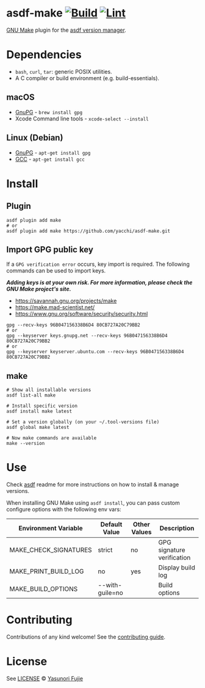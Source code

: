 # asdf-make [![Build](https://github.com/yacchi/asdf-make/actions/workflows/build.yml/badge.svg)](https://github.com/yacchi/asdf-make/actions/workflows/build.yml) [![Lint](https://github.com/yacchi/asdf-make/actions/workflows/lint.yml/badge.svg)](https://github.com/yacchi/asdf-make/actions/workflows/lint.yml)

[GNU Make](https://www.gnu.org/software/make/) plugin for the [asdf version manager](https://asdf-vm.com).

# Dependencies

- `bash`, `curl`, `tar`: generic POSIX utilities.
- A C compiler or build environment (e.g. build-essentials).

## macOS

* [GnuPG](http://www.gnupg.org) - `brew install gpg`
* Xcode Command line tools - `xcode-select --install`

## Linux (Debian)

* [GnuPG](http://www.gnupg.org) - `apt-get install gpg`
* [GCC](http://gcc.gnu.org/) - `apt-get install gcc`

# Install

## Plugin

```shell
asdf plugin add make
# or
asdf plugin add make https://github.com/yacchi/asdf-make.git
```

## Import GPG public key

If a `GPG verification error` occurs, key import is required.
The following commands can be used to import keys.

___Adding keys is at your own risk. For more information, please check the GNU Make project's site.___

- https://savannah.gnu.org/projects/make
- https://make.mad-scientist.net/
- https://www.gnu.org/software/security/security.html

```shell
gpg --recv-keys 96B047156338B6D4 80CB727A20C79BB2
# or
gpg --keyserver keys.gnupg.net --recv-keys 96B047156338B6D4 80CB727A20C79BB2
# or
gpg --keyserver keyserver.ubuntu.com --recv-keys 96B047156338B6D4 80CB727A20C79BB2
```

## make

```shell
# Show all installable versions
asdf list-all make

# Install specific version
asdf install make latest

# Set a version globally (on your ~/.tool-versions file)
asdf global make latest

# Now make commands are available
make --version
```

# Use

Check [asdf](https://github.com/asdf-vm/asdf) readme for more instructions on how to
install & manage versions.

When installing GNU Make using `asdf install`, you can pass custom configure options with the following env vars:

| Environment Variable  | Default Value   | Other Values | Description                |
|-----------------------|-----------------|--------------|----------------------------|
| MAKE_CHECK_SIGNATURES | strict          | no           | GPG signature verification |
| MAKE_PRINT_BUILD_LOG  | no              | yes          | Display build log          |
| MAKE_BUILD_OPTIONS    | --with-guile=no |              | Build options              |

# Contributing

Contributions of any kind welcome! See the [contributing guide](contributing.md).

# License

See [LICENSE](https://github.com/yacchi/asdf-make/blob/main/LICENSE) © [Yasunori Fujie](https://github.com/yacchi/)
